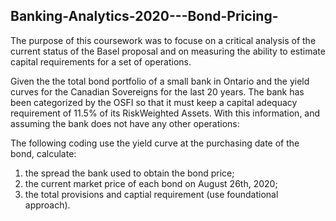 ## Banking-Analytics-2020---Bond-Pricing-


The purpose of this coursework was to focuse on a critical analysis of the current status of the Basel proposal and on measuring the ability to estimate capital requirements for a set of operations.

Given the the total bond portfolio of a small bank in Ontario and the yield curves for the Canadian Sovereigns for the last 20 years. The bank has been categorized by the OSFI so that it must keep a capital adequacy requirement of 11.5% of its RiskWeighted Assets. With this information, and assuming the bank does not have any other operations:

The following coding use the yield curve at the purchasing date of the bond, calculate:
1. the spread the bank used to obtain the bond price;
2. the current market price of each bond on August 26th, 2020;
3. the total provisions and captial requirement (use foundational approach).


